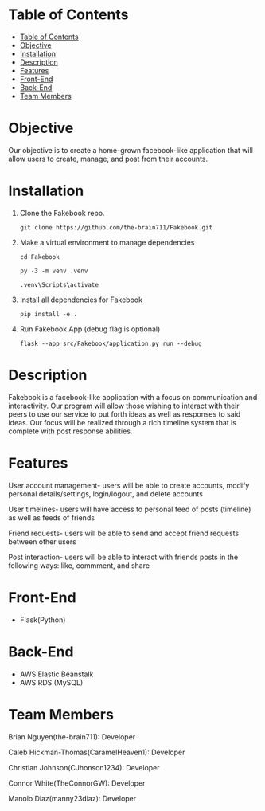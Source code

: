 # Table of Contents
- [Table of Contents](#table-of-contents)
- [Objective](#objective)
- [Installation](#installation)
- [Description](#description)
- [Features](#features)
- [Front-End](#front-end)
- [Back-End](#back-end)
- [Team Members](#team-members)

# Objective
Our objective is to create a home-grown facebook-like application that will allow users to create, manage, and post from their accounts.

# Installation
1. Clone the Fakebook repo.
    
    `git clone https://github.com/the-brain711/Fakebook.git`

2. Make a virtual environment to manage dependencies
   
   `cd Fakebook`

   `py -3 -m venv .venv`

   `.venv\Scripts\activate`

3. Install all dependencies for Fakebook

   `pip install -e .` 

4. Run Fakebook App (debug flag is optional)

   `flask --app src/Fakebook/application.py run --debug`

# Description
Fakebook is a facebook-like application with a focus on communication and interactivity. Our program will allow those wishing to interact 
with their peers to use our service to put forth ideas as well as responses to said ideas. Our focus will be realized through a rich timeline
system that is complete with post response abilities.

# Features 
User account management- users will be able to create accounts, modify personal details/settings, login/logout, and delete accounts

User timelines- users will have access to personal feed of posts (timeline) as well as feeds of friends

Friend requests- users will be able to send and accept friend requests between other users

Post interaction- users will be able to interact with friends posts in the following ways: like, commment, and share

# Front-End
* Flask(Python)

# Back-End
* AWS Elastic Beanstalk
* AWS RDS (MySQL)

# Team Members
Brian Nguyen(the-brain711): Developer

Caleb Hickman-Thomas(CaramelHeaven1): Developer

Christian Johnson(CJhonson1234): Developer 

Connor White(TheConnorGW): Developer

Manolo Diaz(manny23diaz): Developer

